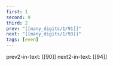 ```yaml
---
first: 1
second: 9
third: 2
prev: "[[many_digits/1/91]]"
next: "[[many_digits/1/93]]"
tags: [even]
---
```

prev2-in-text: [[90]]
next2-in-text: [[94]]
